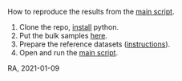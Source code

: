 How to reproduce the results
from the [main script](http://bit.ly/deco_ra).

1. Clone the repo, [install](requirements.txt) python.
2. Put the bulk samples [here](../../data/20201128-FGCZ).  
3. Prepare the reference datasets ([instructions](../../data/20201206-RefDatasets)).
4. Open and run the [main script](20201226-AllDeco/deconvolution.Rmd).

RA, 2021-01-09
